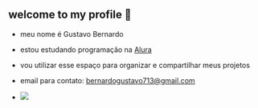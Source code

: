 ## welcome to my profile 🖤

- meu nome é Gustavo Bernardo

- estou estudando programação na [Alura](https://www.alura.com.br)

- vou utilizar esse espaço para organizar e compartilhar meus projetos

- email para contato: bernardogustavo713@gmail.com

- ![](https://media1.tenor.com/m/kT9o3D5JZEgAAAAC/kimetsu-no-yaiba-demon-slayer.gif)
